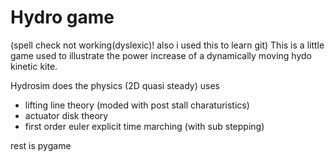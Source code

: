 # Hydro game
(spell check not working(dyslexic)! also i used this to learn git)
This is a little game used to illustrate the power increase of a dynamically moving hydo kinetic kite.

Hydrosim does the physics (2D quasi steady)
uses 
- lifting line theory (moded with post stall charaturistics)
- actuator disk theory
- first order euler explicit time marching (with sub stepping)

rest is pygame
